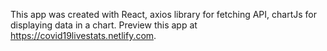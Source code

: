This app was created with React, axios library for fetching API, chartJs for displaying data in a chart. Preview this app at https://covid19livestats.netlify.com. 
